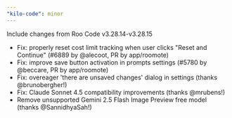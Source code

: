 ```yaml
---
"kilo-code": minor
---
```


Include changes from Roo Code v3.28.14-v3.28.15

- Fix: properly reset cost limit tracking when user clicks "Reset and Continue" (#6889 by @alecoot, PR by app/roomote)
- Fix: improve save button activation in prompts settings (#5780 by @beccare, PR by app/roomote)
- Fix: overeager 'there are unsaved changes' dialog in settings (thanks @brunobergher!)
- Fix: Claude Sonnet 4.5 compatibility improvements (thanks @mrubens!)
- Remove unsupported Gemini 2.5 Flash Image Preview free model (thanks @SannidhyaSah!)
